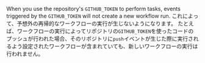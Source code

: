 When you use the repository's `GITHUB_TOKEN` to perform tasks, events triggered by the `GITHUB_TOKEN` will not create a new workflow run. これによって、予想外の再帰的なワークフローの実行が生じないようになります。 たとえば、ワークフローの実行によってリポジトリの`GITHUB_TOKEN`を使ったコードのプッシュが行われた場合、そのリポジトリに`push`イベントが生じた際に実行されるよう設定されたワークフローが含まれていても、新しいワークフローの実行は行われません。
